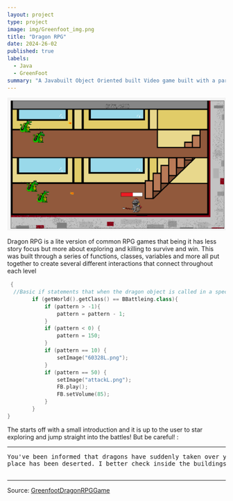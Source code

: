 ```yaml
---
layout: project
type: project
image: img/Greenfoot_img.png
title: "Dragon RPG"
date: 2024-26-02
published: true
labels:
  - Java
  - GreenFoot
summary: "A Javabuilt Object Oriented built Video game built with a partner in AP Computer Science Principles in High School"
---
```


<img class="img-fluid" src="../img/GreenfootGameplay.png">

Dragon RPG is a lite version of common RPG games that being it has less story focus but more about exploring and killing to survive and win. This was built through a series of functions, classes, variables and more all put together to create several different interactions that connect throughout each level
```cpp
 {
  //Basic if statements that when the dragon object is called in a specific world, how it should behave through sec increments
        if (getWorld().getClass() == BBattleing.class){
            if (pattern > -1){
                pattern = pattern - 1;
            }
            if (pattern < 0) {
                pattern = 150;
            }
            if (pattern == 10) {
                setImage("60328L.png");
            }
            if (pattern == 50) {
                setImage("attackL.png");
                FB.play();
                FB.setVolume(85);
            }
        }
}
```
The starts off with a small introduction and it is up to the user to star exploring and jump straight into the battles! But be careful! :

<hr>

<pre>
You've been informed that dragons have suddenly taken over your hometown! But where are they? Seems the
place has been deserted. I better check inside the buildings and see if there is anyone still around...

</pre>

<hr>

Source: <a href="https://drive.google.com/file/d/1WL6mXVdXN5YMaNpwXntmcV8a4UryVgKn/view?usp=sharing"><i class="large github icon "></i>GreenfootDragonRPGGame</a>
